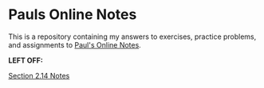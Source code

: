 # Pauls Online Notes

This is a repository containing my answers to exercises, practice problems, and
assignments to [Paul's Online Notes](https://tutorial.math.lamar.edu/).

**LEFT OFF:**

[Section 2.14 Notes](https://tutorial.math.lamar.edu/Classes/Alg/SolveAbsValueEqns.aspx)
